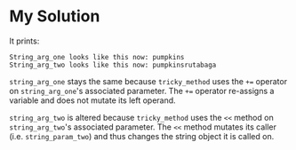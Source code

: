 # My Solution

It prints:

```
String_arg_one looks like this now: pumpkins
String_arg_two looks like this now: pumpkinsrutabaga
```

`string_arg_one` stays the same because `tricky_method` uses the `+=` operator on `string_arg_one`'s associated parameter. The `+=` operator re-assigns a variable and does not mutate its left operand.

`string_arg_two` is altered because `tricky_method` uses the `<<` method on `string_arg_two`'s associated parameter. The `<<` method mutates its caller (i.e. `string_param_two`) and thus changes the string object it is called on.
